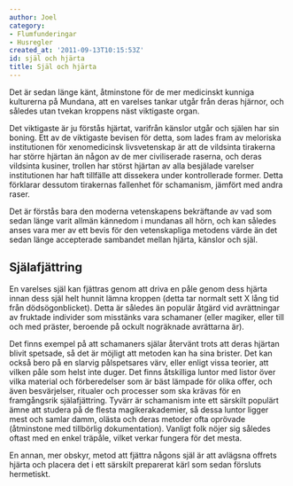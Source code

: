 ```yaml
---
author: Joel
category:
- Flumfunderingar
- Husregler
created_at: '2011-09-13T10:15:53Z'
id: själ och hjärta
title: Själ och hjärta
---
```

Det är sedan länge känt, åtminstone för de mer medicinskt kunniga kulturerna på Mundana, att en varelses tankar utgår från deras hjärnor, och således utan tvekan kroppens näst viktigaste organ.

Det viktigaste är ju förstås hjärtat, varifrån känslor utgår och själen har sin boning. Ett av de viktigaste bevisen för detta, som lades fram av meloriska institutionen för xenomedicinsk livsvetenskap är att de vildsinta tirakerna har större hjärtan än någon av de mer civiliserade raserna, och deras vildsinta kusiner, trollen har störst hjärtan av alla besjälade varelser institutionen har haft tillfälle att dissekera under kontrollerade former. Detta förklarar dessutom tirakernas fallenhet för schamanism, jämfört med andra raser.

Det är förstås bara den moderna vetenskapens bekräftande av vad som sedan länge varit allmän kännedom i mundanas all hörn, och kan således anses vara mer av ett bevis för den vetenskapliga metodens värde än det sedan länge accepterade sambandet mellan hjärta, känslor och själ.

## Själafjättring

En varelses själ kan fjättras genom att driva en påle genom dess hjärta innan dess själ helt hunnit lämna kroppen (detta tar normalt sett X lång tid från dödsögonblicket). Detta är således än populär åtgärd vid avrättningar av fruktade individer som misstänks vara schamaner (eller magiker, eller till och med präster, beroende på ockult nogräknade avrättarna är).

Det finns exempel på att schamaners själar återvänt trots att deras hjärtan blivit spetsade, så det är möjligt att metoden kan ha sina brister. Det kan också bero på en slarvig pålspetsares värv, eller enligt vissa teorier, att vilken påle som helst inte duger. Det finns åtskilliga luntor med listor över vilka material och förberedelser som är bäst lämpade för olika offer, och även besvärjelser, ritualer och processer som ska krävas för en framgångsrik själafjättring. Tyvärr är schamanism inte ett särskilt populärt ämne att studera på de flesta magikerakademier, så dessa luntor ligger mest och samlar damm, olästa och deras metoder ofta oprövade (åtminstone med tillbörlig dokumentation). Vanligt folk nöjer sig således oftast med en enkel träpåle, vilket verkar fungera för det mesta.

En annan, mer obskyr, metod att fjättra någons själ är att avlägsna offrets hjärta och placera det i ett särskilt preparerat kärl som sedan försluts hermetiskt.
